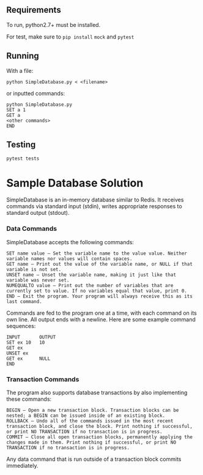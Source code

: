 ## Requirements
To run, python2.7+ must be installed.

For test, make sure to `pip install` `mock` and `pytest`

## Running
With a file:
```
python SimpleDatabase.py < <filename>
```
or inputted commands:
```
python SimpleDatabase.py
SET a 1
GET a
<other commands>
END
```

## Testing
```
pytest tests
```

# Sample Database Solution
SimpleDatabase is an in-memory database similar to Redis. It receives commands via standard input (stdin), writes appropriate responses to standard output (stdout).

### Data Commands

SimpleDatabase accepts the following commands:
```
SET name value – Set the variable name to the value value. Neither variable names nor values will contain spaces.
GET name – Print out the value of the variable name, or NULL if that variable is not set.
UNSET name – Unset the variable name, making it just like that variable was never set.
NUMEQUALTO value – Print out the number of variables that are currently set to value. If no variables equal that value, print 0.
END – Exit the program. Your program will always receive this as its last command.
```

Commands are fed to the program one at a time, with each command on its own line. All output ends with a newline. Here are some example command sequences:
```
INPUT       OUTPUT
SET ex 10   10
GET ex
UNSET ex
GET ex      NULL
END
```

### Transaction Commands

The program also supports database transactions by also implementing these commands:
```
BEGIN – Open a new transaction block. Transaction blocks can be nested; a BEGIN can be issued inside of an existing block.
ROLLBACK – Undo all of the commands issued in the most recent transaction block, and close the block. Print nothing if successful, or print NO TRANSACTION if no transaction is in progress.
COMMIT – Close all open transaction blocks, permanently applying the changes made in them. Print nothing if successful, or print NO TRANSACTION if no transaction is in progress.
```

Any data command that is run outside of a transaction block commits immediately.
